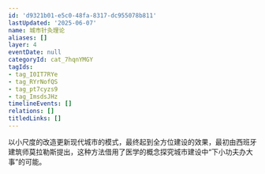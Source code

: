 ```yaml
---
id: 'd9321b01-e5c0-48fa-8317-dc955078b811'
lastUpdated: '2025-06-07'
name: 城市针灸理论
aliases: []
layer: 4
eventDate: null
categoryId: cat_7hqnYMGY
tagIds:
- tag_I0IT7RYe
- tag_RYrNofQS
- tag_pt7cyzs9
- tag_ImsdsJHz
timelineEvents: []
relations: []
titledLinks: []
---
```

以小尺度的改造更新现代城市的模式，最终起到全方位建设的效果，最初由西班牙建筑师莫拉勒斯提出，这种方法借用了医学的概念探究城市建设中“下小功夫办大事”的可能。
